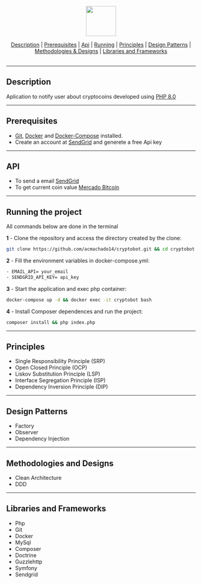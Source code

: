 <p align="center">
  <img src="https://upload.wikimedia.org/wikipedia/commons/2/27/PHP-logo.svg" width="80px"/>
  <br>
</p>
<div align=center>
    <a href="#desc">Description</a> | <a href="#prerequisites">Prerequisites</a> | <a href="#api">Api</a> | <a href="#running">Running</a> | <a href="#principles">Principles</a> | <a href="#designPatterns">Design Patterns</a> | <a href="#methodologiesDesigns">Methodologies & Designs</a> | <a href="#librariesFrameworks">Libraries and Frameworks</a>
</div>
<br>
<hr>
<h2 id="desc">
    Description
</h2>

Aplication to notify user about cryptocoins developed using [PHP 8.0](https://www.php.net/)
- - -

<h2 id="prerequisites">
  Prerequisites
</h2>


- [Git](https://git-scm.com/download/), [Docker](https://docs.docker.com/get-docker/) and [Docker-Compose](https://docs.docker.com/compose/install/) installed.
- Create an account at [SendGrid](https://sendgrid.com/) and generete a free Api key
- - - -

<h2 id="api">
    API
</h2>

- To send a email [SendGrid](https://sendgrid.com/)
- To get current coin value [Mercado Bitcoin](https://www.mercadobitcoin.com.br/api-doc/)
- - -

<h2 id="running">
  Running the project
</h2>

All commands below are done in the terminal


**1** - Clone the repository and access the directory created by the clone:

```sh
git clone https://github.com/acmachado14/cryptobot.git && cd cryptobot
```

**2** - Fill the environment variables in docker-compose.yml:

```sh
- EMAIL_API= your_email
- SENDGRID_API_KEY= api_key
```

**3** - Start the application and exec php container:

```sh
docker-compose up -d && docker exec -it cryptobot bash
```

**4** - Install Composer dependences and run the project:

```sh
composer install && php index.php
```

- - - -

<h2 id="principles">
 Principles
</h2>

* Single Responsibility Principle (SRP)
* Open Closed Principle (OCP)
* Liskov Substitution Principle (LSP)
* Interface Segregation Principle (ISP)
* Dependency Inversion Principle (DIP)

- - -

<h2 id="designPatterns">
 Design Patterns
</h2>

* Factory
* Observer
* Dependency Injection

- - -

<h2 id="methodologiesDesigns">
 Methodologies and Designs
</h2>

* Clean Architecture
* DDD

- - -

<h2 id="librariesFrameworks">
 Libraries and Frameworks
</h2>

* Php
* Git
* Docker
* MySql
* Composer
* Doctrine
* Guzzlehttp
* Symfony
* Sendgrid
